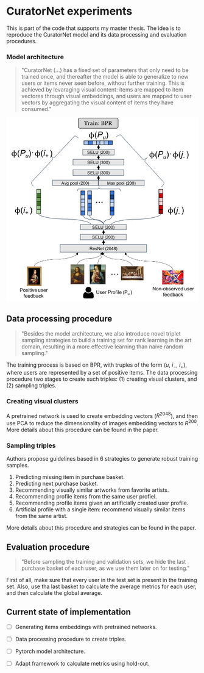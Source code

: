 # CuratorNet experiments

This is part of the code that supports my master thesis. The idea is to reproduce the CuratorNet model and its data processing and evaluation procedures.

### Model architecture

> "CuratorNet (...) has a fixed set of parameters that only need to be trained once, and thereafter the model is able to generalize to new users or items never seen before, without further training. This is achieved by levaraging visual content: items are mapped to item vectores through visual embeddings, and users are mapped to user vectors by aggregating the visual content of items they have consumed."

![model_architecture](assets/model_architecture.png)

## Data processing procedure

> "Besides the model architecture, we also introduce novel triplet sampling strategies to build a training set for rank learning in the art domain, resulting in a more effective learning than naive random sampling."

The training process is based on BPR, with truples of the form ($u$, $i_{-}$, $i_{+}$), where users are represented by a set of positive items. The data processing procedure two stages to create such triples: (1) creating visual clusters, and (2) sampling triples.

### Creating visual clusters

A pretrained network is used to create embedding vectors ($R^{2048}$), and then use PCA to reduce the dimensionality of images embedding vectors to $R^{200}$. More details about this procedure can be found in the paper.

### Sampling triples

Authors propose guidelines based in 6 strategies to generate robust training samples.

1. Predicting missing item in purchase basket.
2. Predicting next purchase basket.
3. Recommending visually similar artworks from favorite artists.
4. Recommending profile items from the same user profiel.
5. Recommending profile items given an artificially created user profile.
6. Artificial profile with a single item: recommend visually similar items from the same artist.

More details about this procedure and strategies can be found in the paper.

## Evaluation procedure

> "Before sampling the training and validation sets, we hide the last purchase basket of each user, as we use them later on for testing."

First of all, make sure that every user in the test set is present in the training set. Also, use tha last basket to calculate the average metrics for each user, and then calculate the global average.

## Current state of implementation

- [ ] Generating items embeddings with pretrained networks.
- [ ] Data processing procedure to create triples.
- [ ] Pytorch model architecture.
- [ ] Adapt framework to calculate metrics using hold-out.

